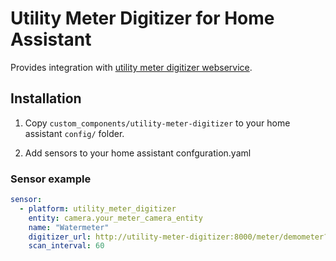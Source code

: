 # Utility Meter Digitizer for Home Assistant

Provides integration with [utility meter digitizer webservice](https://github.com/laurynas/utility-meter-digitizer).

## Installation

1. Copy `custom_components/utility-meter-digitizer` to your home assistant `config/` folder.

2. Add sensors to your home assistant confguration.yaml

### Sensor example
```yaml
sensor:
  - platform: utility_meter_digitizer
    entity: camera.your_meter_camera_entity
    name: "Watermeter"
    digitizer_url: http://utility-meter-digitizer:8000/meter/demometer?decimals=3&max_increase=0.1
    scan_interval: 60
```
